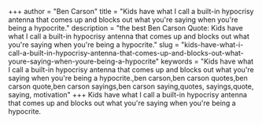 +++
author = "Ben Carson"
title = "Kids have what I call a built-in hypocrisy antenna that comes up and blocks out what you're saying when you're being a hypocrite."
description = "the best Ben Carson Quote: Kids have what I call a built-in hypocrisy antenna that comes up and blocks out what you're saying when you're being a hypocrite."
slug = "kids-have-what-i-call-a-built-in-hypocrisy-antenna-that-comes-up-and-blocks-out-what-youre-saying-when-youre-being-a-hypocrite"
keywords = "Kids have what I call a built-in hypocrisy antenna that comes up and blocks out what you're saying when you're being a hypocrite.,ben carson,ben carson quotes,ben carson quote,ben carson sayings,ben carson saying,quotes, sayings,quote, saying, motivation"
+++
Kids have what I call a built-in hypocrisy antenna that comes up and blocks out what you're saying when you're being a hypocrite.
